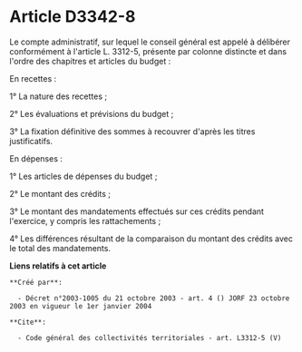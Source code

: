 # Article D3342-8

Le compte administratif, sur lequel le conseil général est appelé à délibérer conformément à l'article L. 3312-5, présente
par colonne distincte et dans l'ordre des chapitres et articles du budget :

En recettes :

1° La nature des recettes ;

2° Les évaluations et prévisions du budget ;

3° La fixation définitive des sommes à recouvrer d'après les titres justificatifs.

En dépenses :

1° Les articles de dépenses du budget ;

2° Le montant des crédits ;

3° Le montant des mandatements effectués sur ces crédits pendant l'exercice, y compris les rattachements ;

4° Les différences résultant de la comparaison du montant des crédits avec le total des mandatements.

**Liens relatifs à cet article**

	**Créé par**:

	  - Décret n°2003-1005 du 21 octobre 2003 - art. 4 () JORF 23 octobre 2003 en vigueur le 1er janvier 2004

	**Cite**:

	  - Code général des collectivités territoriales - art. L3312-5 (V)
